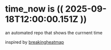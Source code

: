 # time_now is (( 2025-09-18T12:00:00.151Z ))

an automated repo that shows the currnent time

inspired by [breakingheatmap](https://github.com/breakingheatmap/breakingheatmap)